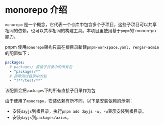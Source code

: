 # monorepo 介绍

`monorepo` 是一个概念，它代表一个仓库中包含多个子项目，这些子项目可以共享相同的依赖，也可以共享相同的构建工具。本项目里使用基于`pnpm`的`monorepo 能力。

pnpm 使用`monorepo`架构只需在根目录新建`pnpm-workspace.yaml`，`rengar-admin`的配置如下：

```yaml
packages:
  # packages/ 直接子目录中的所有包
  - "packages/*"
  # 排除测试目录中的包
  - "!**/test/**"
```

该配置会把`packages`下的所有直接子目录作为包

由于使用了`monorepo`，安装依赖有所不同，以下是安装依赖的示例：

- 安装`dayjs`到根目录，执行`pnpm add dayjs -w`，`-w`表示安装到根目录。
- 安装`dayjs`到`packages/axios`，
